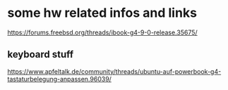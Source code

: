 # some hw related infos and links

https://forums.freebsd.org/threads/ibook-g4-9-0-release.35675/

keyboard stuff
--------------

https://www.apfeltalk.de/community/threads/ubuntu-auf-powerbook-g4-tastaturbelegung-anpassen.96039/
